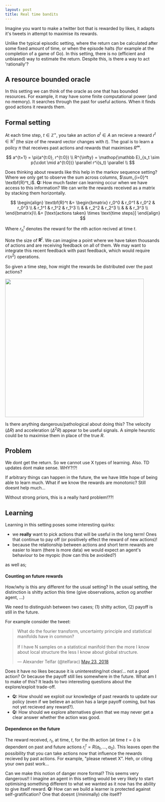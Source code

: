 ```yaml
---
layout: post
title: Real time bandits
---
```


Imagine you want to make a twitter bot that is rewarded by likes, it adapts it's tweets in attempt to maximise its rewards.

Unlike the typical episodic setting, where the return can be calculated after some fixed amount of time, or when the episode halts (for example at the completion of a game of Go). In this setting, there is no (efficient and unbiased) way to estimate the return. Despite this, is there a way to act 'rationally'?

## A resource bounded oracle

In this setting we can think of the oracle as one that has bounded resources.
For example, it may have some finite computational power (and no memory). It searches through the past for useful actions. When it finds good actions it rewards them.


<!-- > is testing/evaluating your action and gives you feedback based on its current (possibly imperfect) knowledge. -->

<!-- - a bias towards recent actions (twitter and academia both seem to share this) -->
<!-- - is given monotonic rewards (in the case of likes and citiations, we could probably assume that, although it isnt quite true). -->

## Formal setting

At each time step, $t \in \mathbb Z^+$, you take an action $a^t \in A$ an recieve a reward $r^t \in \mathbb R^t$ (the size of the reward vector changes with $t$). The goal is to learn a poilcy $\pi$ that receives past actions and rewards that maximises $R^{\infty}$.

$$
a^{t+1} = \pi(a^{t:0}, r^{t:0}) \\
R^{\infty} = \mathop{\mathbb E}_{s_t \sim p(\cdot \mid a^{t:0})} \parallel r^i(s_t) \parallel \\
$$

<side>Does thinking about rewards like this help in the markov sequence setting? Where we only get to observe the sum across columns, $\sum_{i=0}^t \textbf{R}^t_i$. $\textbf{Q:}$ How much faster can learning occur when we have access to this information?</side>
We can write the rewards received as a matrix by stacking them horizontally.

$$
\begin{align}
\textbf{R}^t &= \begin{bmatrix}
r_0^0 & r_0^1 & r_0^2 & r_0^3 \\
 & r_1^1 & r_1^2 & r_1^3 \\
 &  & r_2^2 & r_2^3 \\
 &  &  & r_3^3 \\
\end{bmatrix}\\
&= [\text{actions taken} \times \text{time steps}]
\end{align}
$$


Where $r^t_n$ denotes the reward for the $n$th action recived at time $t$.

Note the size of $\textbf{R}^t$. We can imagine a point where we have taken thousands of actions and are receiving feedback on all of them. We may want to integrate this recent feedback with past feedback, which would require $\mathcal O(n^2)$ operations.

So given a time step, how might the rewards be distributed over the past actions?

<img src="../images/real-time-R.png" height="450x" align="middle">

<side>Is there anything dangerous/pathological about doing this?</side>
The velocity ($\Delta R$) and acceleration ($\Delta^2 R$) appear to be useful signals. A simple heurstic could be to maximise them in place of the true $R$.

## Problem

We dont get the return. So we cannot use X types of learning.
Also. TD updates dont make sense. WHY?!?!

If arbitrary things can happen in the future, the we have little hope of being able to learn much.
What if we know the rewards are monotonic? Still doesnt help much...

Without strong priors, this is a really hard problem!??!

## Learning

Learning in this setting poses some interesting quirks:

- we __really__ want to pick actions that will be useful in the long term! Ones that continue to pay off (or positively effect the reward of new actions)!
- because the relationship between actions and short term rewards are easier to learn (there is more data) we would expect an agent's behaviour to be myopic (how can this be avoided?)

as well as;

#### Counting on future rewards

<side>How/why is this any different for the usual setting? In the usual setting, the distinction is shitty action this time (give observations, action og another agent, ...)</side>

We need to distinguish between two cases; (1) shitty action, (2) payoff is still in the future.

For example consider the tweet:

<blockquote class="twitter-tweet" data-lang="en"><p lang="en" dir="ltr">What do the fourier transform, uncertainty principle and statistical manifolds have in common?<br><br>If I have N samples on a statistical manifold then the more I know about local structure the less I know about global structure.</p>&mdash; Alexander Telfar (@telfarac) <a href="https://twitter.com/telfarac/status/999408963098558464?ref_src=twsrc%5Etfw">May 23, 2018</a></blockquote>
<script async src="https://platform.twitter.com/widgets.js" charset="utf-8"></script>

Does it have no likes because it is uninteresting/not clear/... not a good action? Or because the payoff still lies somewhere in the future. What am I to make of this? It leads to two interesting questions about the explore/exploit trade-off.

- $\textbf{Q:}$ How should we exploit our knowledge of past rewards to update our policy (even if we believe an action has a large payoff coming, but has not yet recieved any reward?).
- $\textbf{Q:}$ How should we explore alternatives given that we may never get a clear answer whether the action was good.

#### Dependence on the future

The reward received, $r_t$, at time, $t$, for the $i$th action (at time $t=i$) is dependent on past and future actions $r^t_i = R(a_t, \dots, a_0)$. This leaves open the possibility that you can take actions now that influence the rewards recieved by past actions. For example, "please retweet X". Heh, or citing your own past work...

<side>Can we make this notion of danger more formal?</side>
This seems very dangerous!! I imagine an agent in this setting would be very likely to start optimising something different to what we wanted as it now has the ability to give itself reward. $\textbf{Q:}$ How can we build a learner is protected against self-gratification? One that doesnt (/minimally) cite itself?
